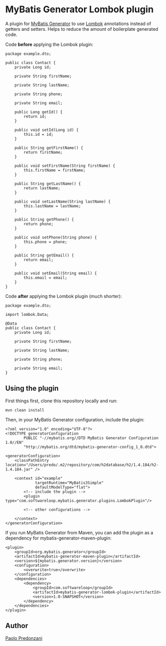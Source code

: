 # MyBatis Generator Lombok plugin

A plugin for [MyBatis Generator](http://mybatis.github.io/generator/)
to use [Lombok](http://projectlombok.org/) annotations
instead of getters and setters. Helps to reduce the amount of boilerplate
generated code.

Code __before__ applying the Lombok plugin:

    package example.dto;

    public class Contact {
        private Long id;

        private String firstName;

        private String lastName;

        private String phone;

        private String email;

        public Long getId() {
            return id;
        }

        public void setId(Long id) {
            this.id = id;
        }

        public String getFirstName() {
            return firstName;
        }

        public void setFirstName(String firstName) {
            this.firstName = firstName;
        }

        public String getLastName() {
            return lastName;
        }

        public void setLastName(String lastName) {
            this.lastName = lastName;
        }

        public String getPhone() {
            return phone;
        }

        public void setPhone(String phone) {
            this.phone = phone;
        }

        public String getEmail() {
            return email;
        }

        public void setEmail(String email) {
            this.email = email;
        }
    }

Code __after__ applying the Lombok plugin (much shorter):

    package example.dto;

    import lombok.Data;

    @Data
    public class Contact {
        private Long id;

        private String firstName;

        private String lastName;

        private String phone;

        private String email;
    }

## Using the plugin

First things first, clone this repository locally and run:

    mvn clean install

Then, in your MyBatis Generator configuration, include the plugin:

    <?xml version="1.0" encoding="UTF-8"?>
    <!DOCTYPE generatorConfiguration
            PUBLIC "-//mybatis.org//DTD MyBatis Generator Configuration 1.0//EN"
            "http://mybatis.org/dtd/mybatis-generator-config_1_0.dtd">

    <generatorConfiguration>
        <classPathEntry location="/Users/predo/.m2/repository/com/h2database/h2/1.4.184/h2-1.4.184.jar" />

        <context id="example"
                 targetRuntime="MyBatis3Simple"
                 defaultModelType="flat">
            <!-- include the plugin -->
            <plugin type="com.softwareloop.mybatis.generator.plugins.LombokPlugin"/>

            <!-- other configurations -->

        </context>
    </generatorConfiguration>

If you run MyBatis Generator from Maven, you can add the plugin as a dependency
for mybatis-generator-maven-plugin:

    <plugin>
        <groupId>org.mybatis.generator</groupId>
        <artifactId>mybatis-generator-maven-plugin</artifactId>
        <version>${mybatis.generator.version}</version>
        <configuration>
            <overwrite>true</overwrite>
        </configuration>
        <dependencies>
            <dependency>
                <groupId>com.softwareloop</groupId>
                <artifactId>mybatis-generator-lombok-plugin</artifactId>
                <version>1.0-SNAPSHOT</version>
            </dependency>
        </dependencies>
    </plugin>


## Author

[Paolo Predonzani](https://github.com/softwareloop)
